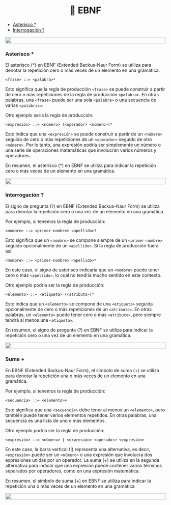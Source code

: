 <h1 align="center"> 🧠 EBNF
</h1>

- [Asterisco *](#asterisco)
- [Interrogación ?](#interrogación)

<img src= 'https://i.gifer.com/origin/8c/8cd3f1898255c045143e1da97fbabf10_w200.gif' height="20" width="100%">

### Asterisco *

El asterisco (*) en EBNF (Extended Backus-Naur Form) se utiliza para denotar la repetición cero o más veces de un elemento en una gramática.

```
<frase> ::= <palabra>*
```


Esto significa que la regla de producción `<frase>` se puede construir a partir de cero o más repeticiones de la regla de producción `<palabra>`. En otras palabras, una `<frase>` puede ser una sola `<palabra>` o una secuencia de varias `<palabras>`.

Otro ejemplo sería la regla de producción:

```
<expresión> ::= <número> (<operador> <número>)*
```

Esto indica que una `<expresión>` se puede construir a partir de un `<número>` seguido de cero o más repeticiones de un `<operador>` seguido de otro `<número>`. Por lo tanto, una expresión podría ser simplemente un número o una serie de operaciones matemáticas que involucran varios números y operadores.

En resumen, el asterisco (*) en EBNF se utiliza para indicar la repetición cero o más veces de un elemento en una gramática.

<img src= 'https://i.gifer.com/origin/8c/8cd3f1898255c045143e1da97fbabf10_w200.gif' height="20" width="100%">

### Interrogación ?

El signo de pregunta (?) en EBNF (Extended Backus-Naur Form) se utiliza para denotar la repetición cero o una vez de un elemento en una gramática.

Por ejemplo, si tenemos la regla de producción:

```
<nombre> ::= <primer-nombre> <apellido>?
```

Esto significa que un `<nombre>` se compone siempre de un `<primer-nombre>` seguido opcionalmente de un `<apellido>`. Si la regla de producción fuera así:

```
<nombre> ::= <primer-nombre> <apellido>*
```

En este caso, el signo de asterisco indicaría que un `<nombre>` puede tener cero o más `<apellido>`, lo cual no tendría mucho sentido en este contexto.

Otro ejemplo podría ser la regla de producción:



```
<elemento> ::= <etiqueta> (<atributo>)*
```

Esto indica que un `<elemento>` se compone de una `<etiqueta>` seguida opcionalmente de cero o más repeticiones de un `<atributo>`. En otras palabras, un `<elemento>` puede tener cero o más `<atributo>`, pero siempre tendrá al menos una `<etiqueta>`.

En resumen, el signo de pregunta (?) en EBNF se utiliza para indicar la repetición cero o una vez de un elemento en una gramática.

<img src= 'https://i.gifer.com/origin/8c/8cd3f1898255c045143e1da97fbabf10_w200.gif' height="20" width="100%">

### Suma +

En EBNF (Extended Backus-Naur Form), el símbolo de suma (+) se utiliza para denotar la repetición una o más veces de un elemento en una gramática.

Por ejemplo, si tenemos la regla de producción:

```
<secuencia> ::= <elemento>+
```

Esto significa que una `<secuencia>` debe tener al menos un `<elemento>`, pero también puede tener varios elementos repetidos. En otras palabras, una secuencia es una lista de uno o más elementos.

Otro ejemplo podría ser la regla de producción:

```
<expresión> ::= <número> | <expresión> <operador> <expresión>
```


En este caso, la barra vertical (|) representa una alternativa, es decir, `<expresión>` puede ser un `<número>` o una expresión que involucra dos expresiones unidas por un operador. La suma (+) se utiliza en la segunda alternativa para indicar que una expresión puede contener varios términos separados por operadores, como en una expresión matemática.

En resumen, el símbolo de suma (+) en EBNF se utiliza para indicar la repetición una o más veces de un elemento en una gramática

<img src= 'https://i.gifer.com/origin/8c/8cd3f1898255c045143e1da97fbabf10_w200.gif' height="20" width="100%">
